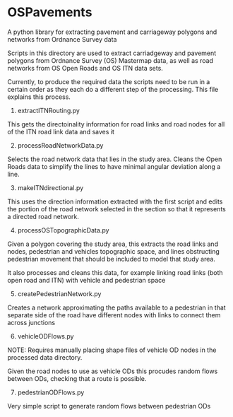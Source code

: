 # OSPavements
A python library for extracting pavement and carriageway polygons and networks from Ordnance Survey data

Scripts in this directory are used to extract carriadgeway and pavement polygons from Ordnance Survey (OS) Mastermap data, as well as road networks from OS Open Roads and OS ITN data sets.

Currently, to produce the required data the scripts need to be run in a certain order as they each do a different step of the processing. This file explains this process.

1. extractITNRouting.py

This gets the directoinality information for road links and road nodes for all of the ITN road link data and saves it

2. processRoadNetworkData.py

Selects the road network data that lies in the study area. Cleans the Open Roads data to simplify the lines to have minimal angular deviation along a line.

3. makeITNdirectional.py

This uses the direction information extracted with the first script and edits the portion of the road network selected in the section so that it represents a directed road network.

4. processOSTopographicData.py

Given a polygon covering the study area, this extracts the road links and nodes, pedestrian and vehicles topographic space, and lines obstructing pedestrian movement that should be included to model that study area.

It also processes and cleans this data, for example linking road links (both open road and ITN) with vehicle and pedestrian space

5. createPedestrianNetwork.py

Creates a network approximating the paths available to a pedestrian in that separate side of the road have different nodes with links to connect them across junctions

6. vehicleODFlows.py

NOTE: Requires manually placing shape files of vehicle OD nodes in the processed data directory.

Given the road nodes to use as vehicle ODs this procudes random flows between ODs, checking that a route is possible.

7. pedestrianODFlows.py

Very simple script to generate random flows between pedestrian ODs
